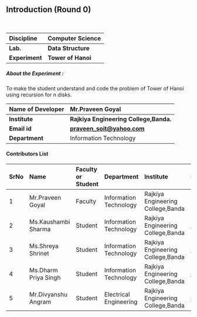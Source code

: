 ## Introduction (Round 0)

<br>

<b>Discipline | <b>Computer Science
:--|:--|
<b> Lab. | <b>Data Structure
<b> Experiment|     <b> Tower of Hanoi



<h5> About the Experiment : </h5>
To make the student understand and code the problem of Tower of Hanoi using recursion for n disks.

<b>Name of Developer | <b> Mr.Praveen Goyal
:--|:--|
<b> Institute | <b> Rajkiya Engineering College,Banda.
<b> Email id|     <b> praveen_soit@yahoo.com
<b> Department | Information Technology

#### Contributors List

SrNo | Name | Faculty or Student | Department| Institute | Email id
:--|:--|:--|:--|:--|:--|
1 |  Mr.Praveen Goyal | Faculty |Information Technology|  Rajkiya Engineering College,Banda |praveen_soit@yahoo.com
2 | Ms.Kaushambi Sharma | Student | Information Technology | Rajkiya Engineering College,Banda |sharma.kaushambi@gmail.com
3 | Ms.Shreya Shrinet | Student | Information Technology | Rajkiya Engineering College,Banda |shreyashrinet2000@gmail.com
4 | Ms.Dharm Priya Singh  | Student | Information Technology | Rajkiya Engineering College,Banda |dharmpriya928@gmail.com
5 | Mr.Divyanshu Angram | Student | Electrical Engineering | Rajkiya Engineering College,Banda |divyanshuangramias@gmail.com


<br>

